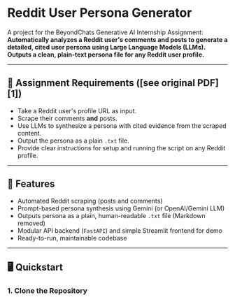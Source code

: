 # Reddit User Persona Generator

A project for the BeyondChats Generative AI Internship Assignment:  
**Automatically analyzes a Reddit user's comments and posts to generate a detailed, cited user persona using Large Language Models (LLMs). Outputs a clean, plain-text persona file for any Reddit user profile.**

---

## 📄 Assignment Requirements ([see original PDF][1])

- Take a Reddit user's profile URL as input.
- Scrape their comments **and** posts.
- Use LLMs to synthesize a persona with cited evidence from the scraped content.
- Output the persona as a plain `.txt` file.
- Provide clear instructions for setup and running the script on any Reddit profile.

---

## 🚀 Features

- Automated Reddit scraping (posts and comments)
- Prompt-based persona synthesis using Gemini (or OpenAI/Gemini LLM)
- Outputs persona as a plain, human-readable `.txt` file (Markdown removed)
- Modular API backend (`FastAPI`) and simple Streamlit frontend for demo
- Ready-to-run, maintainable codebase

---

## 🖥️ Quickstart

### 1. **Clone the Repository**
